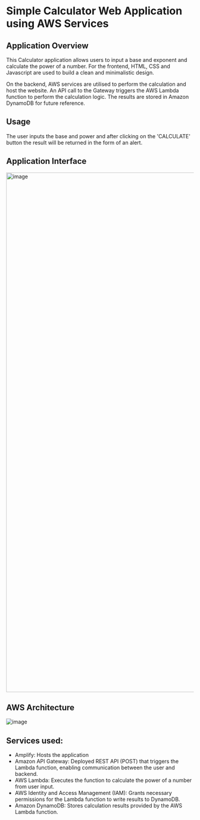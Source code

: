 # Simple Calculator Web Application using AWS Services

## Application Overview

This Calculator application allows users to input a base and exponent and calculate the power of a number. For the frontend, HTML, CSS and Javascript are used to build a clean and minimalistic design.

On the backend, AWS services are utilised to perform the calculation and host the website. An API call to the Gateway triggers the AWS Lambda function to perform the calculation logic. The results are stored in Amazon DynamoDB for future reference.

## Usage 
The user inputs the base and power and after clicking on the 'CALCULATE' button the result will be returned in the form of an alert.

## Application Interface
<img width="1395" alt="image" src="https://github.com/user-attachments/assets/16f078be-710d-42b4-9655-dc75e778d766">

## AWS Architecture
![image](https://github.com/user-attachments/assets/4bd4fa37-5e14-461a-b13f-9297c3dd0c63)

## Services used:

- Amplify: Hosts the application
- Amazon API Gateway: Deployed REST API (POST) that triggers the Lambda function, enabling communication between the user and backend.
- AWS Lambda: Executes the function to calculate the power of a number from user input.
- AWS Identity and Access Management (IAM): Grants necessary permissions for the Lambda function to write results to DynamoDB.
- Amazon DynamoDB: Stores calculation results provided by the AWS Lambda function.

